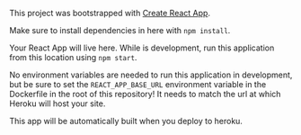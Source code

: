 This project was bootstrapped with [Create React App](https://github.com/facebook/create-react-app).

Make sure to install dependencies in here with `npm install`.

Your React App will live here.  While is development, run this application from this location using `npm start`.

No environment variables are needed to run this application in development, but be sure to set the `REACT_APP_BASE_URL` environment variable in the Dockerfile in the root of this repository! It needs to match the url at which Heroku will host your site.

This app will be automatically built when you deploy to heroku.
